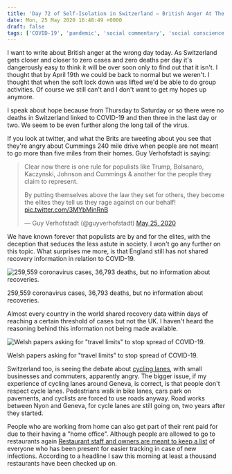 ```yaml
---
title: 'Day 72 of Self-Isolation in Switzerland – British Anger At The Wrong Thing'
date: Mon, 25 May 2020 16:48:49 +0000
draft: false
tags: ['COVID-19', 'pandemic', 'social commentary', 'social conscience', 'Uncategorized']
---
```


I want to write about British anger at the wrong day today. As Switzerland gets closer and closer to zero cases and zero deaths per day it's dangerously easy to think it will be over soon only to find out that it isn't. I thought that by April 19th we could be back to normal but we weren't. I thought that when the soft lock down was lifted we'd be able to do group activities. Of course we still can't and I don't want to get my hopes up anymore.

I speak about hope because from Thursday to Saturday or so there were no deaths in Switzerland linked to COVID-19 and then three in the last day or two. We seem to be even further along the long tail of the virus.

If you look at twitter, and what the Brits are tweeting about you see that they're angry about Cummings 240 mile drive when people are not meant to go more than five miles from their homes. Guy Verhofstadt is saying:

> Clear now there is one rule for populists like Trump, Bolsanaro, Kaczynski, Johnson and Cummings & another for the people they claim to represent.  
>   
> By putting themselves above the law they set for others, they become the elites they tell us they rage against on our behalf! [pic.twitter.com/3MYbMinRnB](https://t.co/3MYbMinRnB)
> 
> — Guy Verhofstadt (@guyverhofstadt) [May 25, 2020](https://twitter.com/guyverhofstadt/status/1264889681617080320?ref_src=twsrc%5Etfw)

We have known forever that populists are by and for the elites, with the deception that seduces the less astute in society. I won't go any further on this topic. What surprises me more, is that England still has not shared recovery information in relation to COVID-19.

![259,559 coronavirus cases, 36,793 deaths, but no information about recoveries. ](https://i0.wp.com/www.main-vision.com/richard/blog/wp-content/uploads/2020/05/Screenshot-2020-05-25-at-18.23.55.png?fit=1024%2C892&ssl=1)

259,559 coronavirus cases, 36,793 deaths, but no information about recoveries.

Almost every country in the world shared recovery data within days of reaching a certain threshold of cases but not the UK. I haven't heard the reasoning behind this information not being made available.

![Welsh papers asking for "travel limits" to stop spread of COVID-19.](https://i2.wp.com/www.main-vision.com/richard/blog/wp-content/uploads/2020/05/Screenshot-2020-05-25-at-18.30.36.png?fit=1024%2C255&ssl=1)

Welsh papers asking for "travel limits" to stop spread of COVID-19.

Switzerland too, is seeing the debate about [cycling lanes](https://www.radiolac.ch/actualite/pistes-cyclables-la-pression-monte-a-geneve/), with small businesses and commuters, apparently angry. The bigger issue, if my experience of cycling lanes around Geneva, is correct, is that people don't respect cycle lanes. Pedestrians walk in bike lanes, cars park on pavements, and cyclists are forced to use roads anyway. Road works between Nyon and Geneva, for cycle lanes are still going on, two years after they started.

People who are working from home can also get part of their rent paid for due to their having a "home office". Although people are allowed to go to restaurants again [Restaurant staff and owners are meant to keep a list](http://www.agefi.com/home/politique/detail/edition/online/article/pour-daniel-koch-il-est-important-de-sinscrire-dans-les-restaurants-et-les-bars-a-t-il-declare-lundi-lors-du-point-de-presse-de-la-confederation-496792.html) of everyone who has been present for easier tracking in case of new infections. According to a headline I saw this morning at least a thousand restaurants have been checked up on.